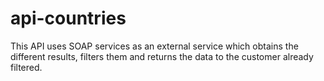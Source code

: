 # api-countries
This API uses SOAP services as an external service which obtains the different results, filters them and returns the data to the customer already filtered.
